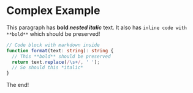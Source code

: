 # Complex Example

This paragraph has **bold _nested italic_** text. It also has `inline code with **bold**` which should be preserved! 

```typescript
// Code block with markdown inside
function format(text: string): string {
  // This **bold** should be preserved
  return text.replace(/\s+/, ' ');
  // So should this *italic*
}
```

The end!
